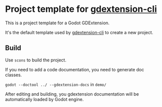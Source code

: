 # Project template for [gdextension-cli](https://github.com/3LK3/gdextension-cli)

This is a project template for a Godot GDExtension.

It's the default template used by [gdextension-cli](https://github.com/3LK3/gdextension-cli) to create a new project.

## Build

Use `scons` to build the project.

If you need to add a code documentation, you need to generate doc classes.

`godot --doctool ../ --gdextension-docs` in `demo/`

After editing and building, you gdextension documentation will be automatically loaded by Godot engine.